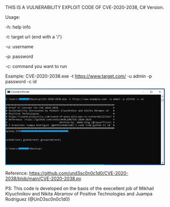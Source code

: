THIS IS A VULNERABILITY EXPLOIT CODE OF CVE-2020-2038, C# Version.

Usage:

-h: help info

-t: target url (end with a '/')

-u: username

-p: password

-c: command you want to run

Example:
CVE-2020-2038.exe -t https://www.target.com/ -u admin -p password -c id

![image](CVE-2020-2038/CVE-2020-2038.jpg)

Reference:
https://github.com/und3sc0n0c1d0/CVE-2020-2038/blob/main/CVE-2020-2038.py

PS: 
This code is developed on the basis of the execellent job of Mikhail Klyuchnikov and Nikita Abramov of Positive Technologies and Juampa Rodríguez (@UnD3sc0n0c1d0)

